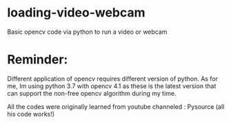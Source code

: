 # loading-video-webcam
Basic opencv code via python to run a video or webcam

# Reminder:

Different application of opencv requires different version of python. As for me, Im using python 3.7 with opencv 4.1 as these is the latest version that can support the non-free opencv algorithm during my time.

All the codes were originally learned from youtube channeled : Pysource (all his code works!)
